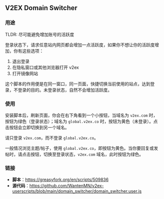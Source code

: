 ## V2EX Domain Switcher

### 用途

TLDR: 尽可能避免增加账号的活跃度

登录状态下，请求任意站内网页都会增加一点活跃度，如果你不想让你的活跃度增加，你有这些选项：

1. 退出登录
2. 在隐私窗口或其他浏览器打开 v2ex
3. 打开镜像网站

这个脚本的作用便是在同一窗口，同一页面，快捷切换当前使用的站点，达到登录，不登录的目的。未登录状态，自然不会增加活跃度。

### 使用

安装脚本后，刷新页面，你会在右下角看到一个小按钮，当域名为 `v2ex.com` 时，按钮为绿色（登录状态）；域名为 `global.v2ex.co` 时，按钮为黄色（未登录）。点击按钮会立即切换到另一个域名。

请只登录 `v2ex.com`，而不登录 `global.v2ex.co`。

一般情况浏览主题/帖子，使用 `global.v2ex.co`，即按钮为黄色。当你要回复或发帖时，请点击按钮，切换至登录状态，`v2ex.com` 域名，此时按钮为绿色。

### 链接

- **脚本**：https://greasyfork.org/en/scripts/509836
- **源代码**：https://github.com/WantenMN/v2ex-userscripts/blob/main/domain_switcher/domain_switcher.user.js

